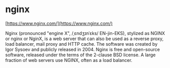 # nginx

[https://www.nginx.com/](https://www.nginx.com/)

Nginx (pronounced "engine X", /ˌɛndʒɪnˈɛks/ EN-jin-EKS), stylized as NGINX
or nginx or NginX, is a web server that can also be used as a reverse proxy,
load balancer, mail proxy and HTTP cache. The software was created by Igor
Sysoev and publicly released in 2004. Nginx is free and open-source
software, released under the terms of the 2-clause BSD license. A large
fraction of web servers use NGINX, often as a load balancer.
